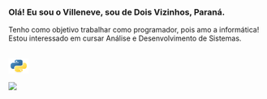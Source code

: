 ### Olá! Eu sou o Villeneve, sou de Dois Vizinhos, Paraná.
Tenho como objetivo trabalhar como programador, pois amo a informática!
Estou interessado em cursar Análise e Desenvolvimento de Sistemas.

<div style="display: inline_block"><br>
  <img align="center" alt="Rafa-Python" height="30" width="40" src="https://raw.githubusercontent.com/devicons/devicon/master/icons/python/python-original.svg">

</div>

<div>
  <br><a href="https://www.linkedin.com/in/villeneve-matos-7215ba1ab/" target="_blank"><img src="https://img.shields.io/badge/-LinkedIn-%230077B5?style=for-the-badge&logo=linkedin&logoColor=white" target="_blank"></a>
</div>

